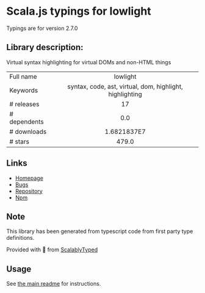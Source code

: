
# Scala.js typings for lowlight

Typings are for version 2.7.0

## Library description:
Virtual syntax highlighting for virtual DOMs and non-HTML things

|                    |                 |
| ------------------ | :-------------: |
| Full name          | lowlight |
| Keywords           | syntax, code, ast, virtual, dom, highlight, highlighting |
| # releases         | 17 |
| # dependents       | 0.0 |
| # downloads        | 1.6821837E7 |
| # stars            | 479.0 |

## Links
- [Homepage](https://github.com/wooorm/lowlight#readme)
- [Bugs](https://github.com/wooorm/lowlight/issues)
- [Repository](https://github.com/wooorm/lowlight)
- [Npm](https://www.npmjs.com/package/lowlight)
    


## Note
This library has been generated from typescript code from first party type definitions.

Provided with :purple_heart: from [ScalablyTyped](https://github.com/oyvindberg/ScalablyTyped)

## Usage
See [the main readme](../../readme.md) for instructions.


